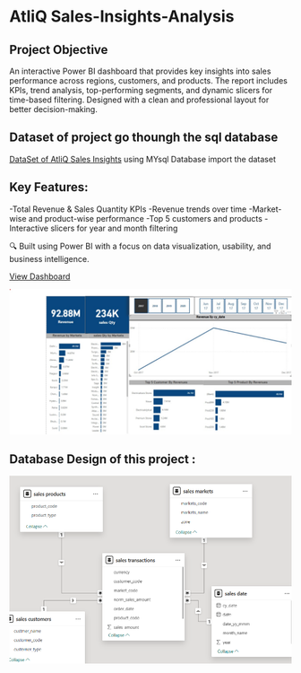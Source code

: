 # AtliQ Sales-Insights-Analysis
## Project Objective 
An interactive Power BI dashboard that provides key insights into sales performance across regions, customers, and products. The report includes KPIs, trend analysis, top-performing segments, and dynamic slicers for time-based filtering. Designed with a clean and professional layout for better decision-making.

## Dataset of project go thoungh the sql database 
<a href="https://github.com/Hemangi-30/Sales-Insights-Analysis/blob/main/db_dump.sql">DataSet of AtliQ Sales Insights</a>
using MYsql Database import the dataset 

## Key Features:

-Total Revenue & Sales Quantity KPIs
-Revenue trends over time
-Market-wise and product-wise performance
-Top 5 customers and products
-Interactive slicers for year and month filtering

🔍 Built using Power BI with a focus on data visualization, usability, and business intelligence.

<a href="https://github.com/Hemangi-30/Sales-Insights-Analysis/blob/main/Dashboard.jpg"> View Dashboard </a>

<img src="https://github.com/Hemangi-30/Sales-Insights-Analysis/blob/main/Dashboard.jpg"/>

## Database Design of this project :

<img src="https://github.com/Hemangi-30/Sales-Insights-Analysis/blob/main/Screenshot%202025-04-08%20184735.png"/>
